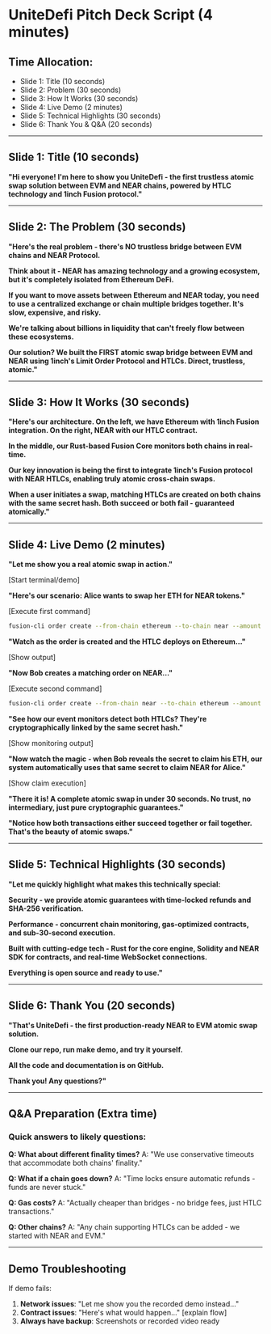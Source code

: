 # UniteDefi Pitch Deck Script (4 minutes)

## Time Allocation:
- Slide 1: Title (10 seconds)
- Slide 2: Problem (30 seconds) 
- Slide 3: How It Works (30 seconds)
- Slide 4: Live Demo (2 minutes)
- Slide 5: Technical Highlights (30 seconds)
- Slide 6: Thank You & Q&A (20 seconds)

---

## Slide 1: Title (10 seconds)

**"Hi everyone! I'm here to show you UniteDefi - the first trustless atomic swap solution between EVM and NEAR chains, powered by HTLC technology and 1inch Fusion protocol."**

---

## Slide 2: The Problem (30 seconds)

**"Here's the real problem - there's NO trustless bridge between EVM chains and NEAR Protocol.**

**Think about it - NEAR has amazing technology and a growing ecosystem, but it's completely isolated from Ethereum DeFi.**

**If you want to move assets between Ethereum and NEAR today, you need to use a centralized exchange or chain multiple bridges together. It's slow, expensive, and risky.**

**We're talking about billions in liquidity that can't freely flow between these ecosystems.**

**Our solution? We built the FIRST atomic swap bridge between EVM and NEAR using 1inch's Limit Order Protocol and HTLCs. Direct, trustless, atomic."**

---

## Slide 3: How It Works (30 seconds)

**"Here's our architecture. On the left, we have Ethereum with 1inch Fusion integration. On the right, NEAR with our HTLC contract.**

**In the middle, our Rust-based Fusion Core monitors both chains in real-time.**

**Our key innovation is being the first to integrate 1inch's Fusion protocol with NEAR HTLCs, enabling truly atomic cross-chain swaps.**

**When a user initiates a swap, matching HTLCs are created on both chains with the same secret hash. Both succeed or both fail - guaranteed atomically."**

---

## Slide 4: Live Demo (2 minutes)

**"Let me show you a real atomic swap in action."**

[Start terminal/demo]

**"Here's our scenario: Alice wants to swap her ETH for NEAR tokens."**

[Execute first command]
```bash
fusion-cli order create --from-chain ethereum --to-chain near --amount 1 --token ETH
```

**"Watch as the order is created and the HTLC deploys on Ethereum..."**

[Show output]

**"Now Bob creates a matching order on NEAR..."**

[Execute second command]
```bash
fusion-cli order create --from-chain near --to-chain ethereum --amount 1000 --token NEAR
```

**"See how our event monitors detect both HTLCs? They're cryptographically linked by the same secret hash."**

[Show monitoring output]

**"Now watch the magic - when Bob reveals the secret to claim his ETH, our system automatically uses that same secret to claim NEAR for Alice."**

[Show claim execution]

**"There it is! A complete atomic swap in under 30 seconds. No trust, no intermediary, just pure cryptographic guarantees."**

**"Notice how both transactions either succeed together or fail together. That's the beauty of atomic swaps."**

---

## Slide 5: Technical Highlights (30 seconds)

**"Let me quickly highlight what makes this technically special:**

**Security - we provide atomic guarantees with time-locked refunds and SHA-256 verification.**

**Performance - concurrent chain monitoring, gas-optimized contracts, and sub-30-second execution.**

**Built with cutting-edge tech - Rust for the core engine, Solidity and NEAR SDK for contracts, and real-time WebSocket connections.**

**Everything is open source and ready to use."**

---

## Slide 6: Thank You (20 seconds)

**"That's UniteDefi - the first production-ready NEAR to EVM atomic swap solution.**

**Clone our repo, run make demo, and try it yourself.**

**All the code and documentation is on GitHub.**

**Thank you! Any questions?"**

---

## Q&A Preparation (Extra time)

### Quick answers to likely questions:

**Q: What about different finality times?**
A: "We use conservative timeouts that accommodate both chains' finality."

**Q: What if a chain goes down?**
A: "Time locks ensure automatic refunds - funds are never stuck."

**Q: Gas costs?**
A: "Actually cheaper than bridges - no bridge fees, just HTLC transactions."

**Q: Other chains?**
A: "Any chain supporting HTLCs can be added - we started with NEAR and EVM."

---

## Demo Troubleshooting

If demo fails:
1. **Network issues**: "Let me show you the recorded demo instead..."
2. **Contract issues**: "Here's what would happen..." [explain flow]
3. **Always have backup**: Screenshots or recorded video ready